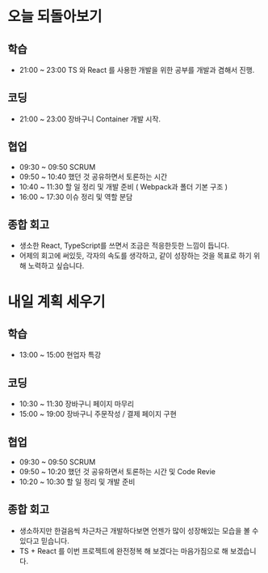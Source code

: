 # 오늘 되돌아보기
## 학습
* 21:00 ~ 23:00 TS 와 React 를 사용한 개발을 위한 공부를 개발과 겸해서 진행.

## 코딩
* 21:00 ~ 23:00 장바구니 Container 개발 시작.

## 협업
* 09:30 ~ 09:50 SCRUM
* 09:50 ~ 10:40 했던 것 공유하면서 토론하는 시간
* 10:40 ~ 11:30 할 일 정리 및 개발 준비 ( Webpack과 폴더 기본 구조 )
* 16:00 ~ 17:30 이슈 정리 및 역할 분담

## 종합 회고
* 생소한 React, TypeScript를 쓰면서 조금은 적응한듯한 느낌이 듭니다.
* 어제의 회고에 써있듯, 각자의 속도를 생각하고, 같이 성장하는 것을 목표로 하기 위해 노력하고 싶습니다.

# 내일 계획 세우기
## 학습
* 13:00 ~ 15:00 현업자 특강

## 코딩
* 10:30 ~ 11:30 장바구니 페이지 마무리
* 15:00 ~ 19:00 장바구니 주문작성 / 결제 페이지 구현

## 협업
* 09:30 ~ 09:50 SCRUM
* 09:50 ~ 10:20 했던 것 공유하면서 토론하는 시간 및 Code Revie
* 10:20 ~ 10:30 할 일 정리 및 개발 준비

## 종합 회고
* 생소하지만 한걸음씩 차근차근 개발하다보면 언젠가 많이 성장해있는 모습을 볼 수 있다고 믿습니다.
* TS + React 를 이번 프로젝트에 완전정복 해 보겠다는 마음가짐으로 해 보겠습니다.